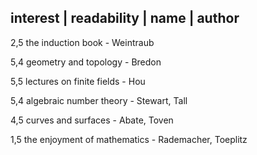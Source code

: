 
interest | readability | name | author
---------------------------------------
2,5   the induction book - Weintraub
   
5,4   geometry and topology - Bredon

5,5   lectures on finite fields - Hou

5,4   algebraic number theory - Stewart, Tall

4,5   curves and surfaces - Abate, Toven

1,5   the enjoyment of mathematics - Rademacher, Toeplitz
